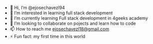 - 👋 Hi, I’m @ejosechavezl94
- 👀 I’m interested in learning full stack development 
- 🌱 I’m currently learning Full stack development in 4geeks academy 
- 💞️ I’m looking to collaborate on pojects and learn how to code 
- 📫 How to reach me ejosechavezl18@gmail.com
- ⚡ Fun fact: my first time in this world 

<!---
ejosechavezl94/ejosechavezl94 is a ✨ special ✨ repository because its `README.md` (this file) appears on your GitHub profile.
You can click the Preview link to take a look at your changes.
--->
